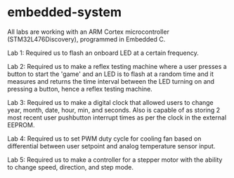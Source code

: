# embedded-system
All labs are working with an ARM Cortex microcontroller (STM32L476Discovery), programmed in Embedded C.

Lab 1:  Required us to flash an onboard LED at a certain frequency.

Lab 2:  Required us to make a reflex testing machine where a user presses a button to start the 'game' and an LED
is to flash at a random time and it measures and returns the time interval between the LED turning on and pressing a button,
hence a reflex testing machine.

Lab 3: Required us to make a digital clock that allowed users to change year, month, date, hour, min, and seconds. Also is capable of as storing 2 most recent user pushbutton interrupt times as per the clock in the external EEPROM.

Lab 4: Required us to set PWM duty cycle for cooling fan based on differential between user setpoint and analog temperature sensor input.

Lab 5: Required us to make a controller for a stepper motor with the ability to change speed, direction, and step mode.
